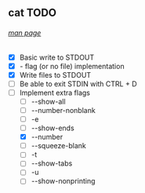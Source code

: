 ## cat TODO
###### [man page](https://linux.die.net/man/1/cat)

- [X] Basic write to STDOUT
- [X] \- flag (or no file) implementation
- [X] Write files to STDOUT
- [ ] Be able to exit STDIN with CTRL + D
- [ ] Implement extra flags
  - [ ] --show-all
  - [ ] --number-nonblank
  - [ ] -e
  - [ ] --show-ends
  - [X] --number
  - [ ] --squeeze-blank
  - [ ] -t
  - [ ] --show-tabs
  - [ ] -u
  - [ ] --show-nonprinting
